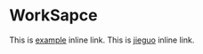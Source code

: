 # WorkSapce
This is [example](https://chewben.github.io/WorkSapce/index/index.html) inline link.
This is [jieguo](https://chewben.github.io/WorkSapce/index/jieguo.html) inline link.
